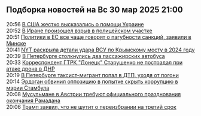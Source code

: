 <h2>Подборка новостей на Вс 30 мар 2025 21:00</h2><!--2025-03-30 20:56:07-->
<div class="rssn table">
  <span class="smaller gray hspace">20:56</span> <a class="nodecor" href="https://ria.ru/20250330/pomosch-2008278552.html">В США жестко высказались о помощи Украине</a>
</div>
<div class="rssn table">
  <span class="smaller gray hspace">20:52</span> <a class="nodecor" href="https://ria.ru/20250330/iran-2008278142.html">В Иране произошел взрыв в полицейском участке</a>
</div>
<div class="rssn table">
  <span class="smaller gray hspace">20:51</span> <a class="nodecor" href="https://ria.ru/20250330/belorussiya-2008277910.html">Политики в ЕС все чаще говорят о пагубности санкций, заявили в Минске</a>
</div>
<div class="rssn table">
  <span class="smaller gray hspace">20:41</span> <a class="nodecor" href="https://ria.ru/20250330/most-2008276578.html">NYT раскрыла детали удара ВСУ по Крымскому мосту в 2024 году</a>
</div>
<div class="rssn table">
  <span class="smaller gray hspace">20:39</span> <a class="nodecor" href="https://ria.ru/20250330/dtp-2008265145.html">В Петербурге столкнулись два пассажирских автобуса</a>
</div>
<div class="rssn table">
  <span class="smaller gray hspace">20:33</span> <a class="nodecor" href="https://ria.ru/20250330/korrespondent-2008275247.html">Корреспондент ГТРК "Донецк" Старущенко не пострадал при атаке дрона в ДНР</a>
</div>
<div class="rssn table">
  <span class="smaller gray hspace">20:19</span> <a class="nodecor" href="https://ria.ru/20250330/peterburg-2008272412.html">В Петербурге таксист-мигрант попал в ДТП, уходя от погони</a>
</div>
<div class="rssn table">
  <span class="smaller gray hspace">20:14</span> <a class="nodecor" href="https://ria.ru/20250330/erdogan-2008272190.html">Эрдоган обвинил оппозицию в попытке скрыть коррупцию в мэрии Стамбула</a>
</div>
<div class="rssn table">
  <span class="smaller gray hspace">20:08</span> <a class="nodecor" href="https://ria.ru/20250330/avstrija-2008271369.html">Мусульмане в Австрии требуют официального празднования окончания Рамадана</a>
</div>
<div class="rssn table">
  <span class="smaller gray hspace">20:06</span> <a class="nodecor" href="https://ria.ru/20250330/tramp-2008271079.html">Трамп заявил, что не шутит о переизбрании на третий срок</a>
</div>